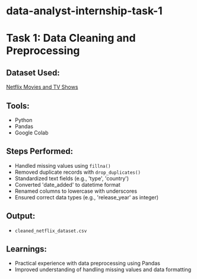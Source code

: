 # data-analyst-internship-task-1
# Task 1: Data Cleaning and Preprocessing

## Dataset Used:
[Netflix Movies and TV Shows](https://www.kaggle.com/datasets/shivamb/netflix-shows)

## Tools:
- Python
- Pandas
- Google Colab

## Steps Performed:
- Handled missing values using `fillna()`
- Removed duplicate records with `drop_duplicates()`
- Standardized text fields (e.g., 'type', 'country')
- Converted 'date_added' to datetime format
- Renamed columns to lowercase with underscores
- Ensured correct data types (e.g., 'release_year' as integer)

## Output:
- `cleaned_netflix_dataset.csv`

## Learnings:
- Practical experience with data preprocessing using Pandas
- Improved understanding of handling missing values and data formatting
